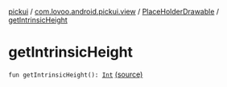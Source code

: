 [pickui](../../index.md) / [com.lovoo.android.pickui.view](../index.md) / [PlaceHolderDrawable](index.md) / [getIntrinsicHeight](./get-intrinsic-height.md)

# getIntrinsicHeight

`fun getIntrinsicHeight(): `[`Int`](https://kotlinlang.org/api/latest/jvm/stdlib/kotlin/-int/index.html) [(source)](https://github.com/lovoo/android-pickpic/blob/master/pickui/pickui/src/main/kotlin/com/lovoo/android/pickui/view/PlaceHolderDrawable.kt#L37)
